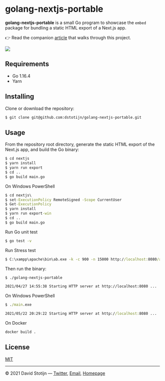 # golang-nextjs-portable

**golang-nextjs-portable** is a small Go program to showcase the `embed` package
for bundling a static HTML export of a Next.js app.

👉 Read the companion
[article](https://v0x.nl/articles/portable-apps-go-nextjs) that walks
through this project.

<img src="https://v0x.nl/assets/articles/golang-nextjs-portable-og.png">

## Requirements

- Go 1.16.4
- Yarn

## Installing

Clone or download the repository:

```sh
$ git clone git@github.com:dstotijn/golang-nextjs-portable.git
```

## Usage

From the repository root directory, generate the static HTML export of the Next.js
app, and build the Go binary:

```sh
$ cd nextjs
$ yarn install
$ yarn run export
$ cd ..
$ go build main.go
```

On Windows PowerShell

```bat
$ cd nextjs\
$ set-ExecutionPolicy RemoteSigned -Scope CurrentUser
$ Get-ExecutionPolicy
$ yarn install
$ yarn run export-win
$ cd ..
$ go build main.go
```

Run Go unit test

```sh
$ go test -v
```

Run Stress test

```bat
$ C:\xampp\apache\bin\ab.exe -k -c 900 -n 15000 http://localhost:8080/add
```

Then run the binary:

```sh
$ ./golang-nextjs-portable

2021/04/27 14:55:38 Starting HTTP server at http://localhost:8080 ...
```

On Windows PowerShell

```bat
$ ./main.exe

2021/05/22 20:29:22 Starting HTTP server at http://localhost:8080 ...
```

On Docker

```sh
docker build .
```

## License

[MIT](/LICENSE)

---

© 2021 David Stotijn — [Twitter](https://twitter.com/dstotijn), [Email](mailto:dstotijn@gmail.com), [Homepage](https://v0x.nl)
